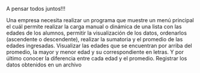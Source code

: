 A pensar todos juntos!!!

Una empresa necesita realizar un programa que muestre un menú principal el cuál permite realizar la carga manual o dinámica de una lista con las edades de los alumnos, permitir la visualización de los datos, ordenarlos (ascendente o descendente), realizar la sumatoria y el promedio de las edades ingresadas. Visualizar las edades que se encuentran por arriba del promedio, la mayor y menor edad y su correspondiente en letras. Y por último conocer la diferencia entre cada edad y el promedio. Registrar los datos obtenidos en un archivo
